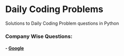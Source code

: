# Daily Coding Problems
Solutions to Daily Coding Problem questions in Python

### Company Wise Questions:

#### - [Google](Google)
